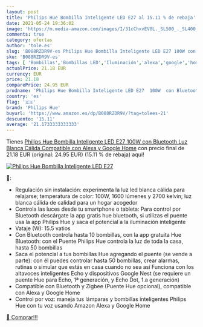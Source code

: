 ```yaml
---
layout: post
title: 'Philips Hue Bombilla Inteligente LED E27 al 15.11 % de rebaja'
date: 2021-05-24 19:36:02
image: 'https://m.media-amazon.com/images/I/31cChxvEV0L._SL500_._SL400_.jpg'
comments: true
category: ofertas
author: 'tole.es'
slug: 'B088RZDR9V-es Philips Hue Bombilla Inteligente LED E27 100W con...'
sku: 'B088RZDR9V-es'
tags: [ 'Bombillas','Bombillas LED','Iluminación','alexa','google','home','hue','philips','philips hue', ]
actualPrice: 21.18 EUR
currency: EUR
price: 21.18
comparePrice: 24.95 EUR
prodname: 'Philips Hue Bombilla Inteligente LED E27  100W  con Bluetooth  Luz Blanca Cálida  Compatible con Alexa y Google Home'
country: 'es'
flag: '🇪🇸'
brand: 'Philips Hue'
buyurl: 'https://www.amazon.es/dp/B088RZDR9V/?tag=tolees-21'
descuento: '15.11'
average: '21.1733333333333'
---
```


Tienes [Philips Hue Bombilla Inteligente LED E27  100W  con Bluetooth  Luz Blanca Cálida  Compatible con Alexa y Google Home](https://www.amazon.es/dp/B088RZDR9V/?tag=tolees-21) con precio final de  21.18 EUR (original: 24.95 EUR) (15.11 %  de rebaja) aqui!

[![Philips Hue Bombilla Inteligente LED E27](https://m.media-amazon.com/images/I/31cChxvEV0L._SL500_._SL400_.jpg)](https://www.amazon.es/dp/B088RZDR9V/?tag=tolees-21)

🔎:

- Regulación sin instalación: experimenta la luz led blanca cálida para relajarse; temperatura de color: 100W, 1600 lúmenes y 2700 kelvin; luz blanca cálida de calidad para un hogar acogedor
- Controla las luces desde tu smartphone o tableta: Para control por Bluetooth descárgate la app gratis hue bluetooth, si utilizas el puente usa la app Philips Hue y saca el potencial a la iluminación inteligente
- Vataje (W): 15.5 vatios
- Con Bluetooth controla hasta 10 bombillas, con la app gratuita Hue Bluetooth: con el Puente Philips Hue controla la luz de toda la casa, hasta 50 bombillas
- Saca el potencial a tus bombillas Hue agregando el puente (se vende a parte): con él puedes controlar hasta 50 bombillas, crear alarmas, rutinas o simular que estás en casa cuando no sea así Funciona con los altavoces inteligentes Echo y dispositivos Google Nest (se requiere un puente Hue para Echo, 1ª generación, y Echo Dot, 1.a generación)
- Compatible con Bluetooth y Zigbee (Puente Hue opcional), compatible con Alexa y Google Home
- Control por voz: maneja tus lámparas y bombillas inteligentes Philips Hue con tu voz usando Amazon Alexa y Google Home

[🛒 Comprar!!!](https://www.amazon.es/dp/B088RZDR9V/?tag=tolees-21)
